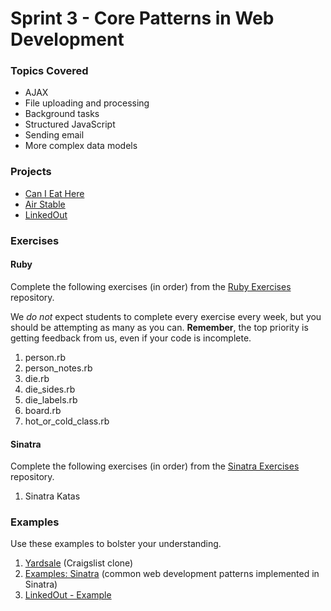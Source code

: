 # Sprint 3 - Core Patterns in Web Development

### Topics Covered

- AJAX
- File uploading and processing
- Background tasks
- Structured JavaScript
- Sending email
- More complex data models

### Projects

- [Can I Eat Here][can-i-eat-here]
- [Air Stable][air-stable]
- [LinkedOut][linkedout]

### Exercises

#### Ruby

Complete the following exercises (in order) from the [Ruby Exercises][ruby-exercises] repository.

We _do not_ expect students to complete every exercise every week, but you should be attempting as many as you can. **Remember**, the top priority is getting feedback from us, even if your code is incomplete.

1. person.rb
1. person_notes.rb
1. die.rb
1. die_sides.rb
1. die_labels.rb
1. board.rb
1. hot_or_cold_class.rb

#### Sinatra

Complete the following exercises (in order) from the [Sinatra Exercises][sinatra-exercises] repository.

1. Sinatra Katas

### Examples

Use these examples to bolster your understanding.

1. [Yardsale][yardsale] (Craigslist clone)
1. [Examples: Sinatra][examples-sinatra] (common web development patterns implemented in Sinatra)
1. [LinkedOut - Example][linkedout-example]

<!-- Projects -->

[air-stable]:https://github.com/codeunion/air-stable
[can-i-eat-here]:https://github.com/codeunion/can-i-eat-here
[linkedout]:https://github.com/codeunion/linkedout

<!-- Exercises -->

[ruby-exercises]:https://github.com/codeunion/ruby-exercises
[sinatra-exercises]:https://github.com/codeunion/sinatra-exercises

<!-- Examples -->

[yardsale]:https://github.com/codeunion/yardsale
[examples-sinatra]:https://github.com/codeunion/examples-sinatra
[linkedout-example]:https://github.com/codeunion/linkedout-example
